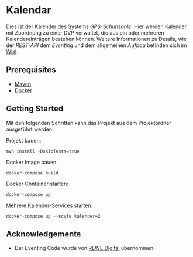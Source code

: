 # Kalendar

Dies ist der Kalender des Systems _GPS-Schuhsohle_. Hier werden Kalender mit Zuordnung zu einer DVP verwaltet, die aus ein oder mehreren Kalendereinträgen bestehen können. Weitere Informationen zu Details, wie der _REST-API_ dem _Eventing_ und dem allgemeinen _Aufbau_ befinden sich im [Wiki](https://github.com/Archi-Lab/fae-team-2-kalendar/wiki).


## Prerequisites

* [Maven](https://maven.apache.org/install.html)
* [Docker](https://www.docker.com/)

## Getting Started

Mit den folgenden Schritten kann das Projekt aus dem Projektordner ausgeführt werden:

Projekt bauen:
```
mvn install -DskipTests=true
```

Docker Image bauen:
```
docker-compose build
```

Docker Container starten:
```
docker-compose up
```

Mehrere Kalender-Services starten:
```
docker-compose up --scale kalender=2
```

## Acknowledgements
* Der Eventing Code wurde von [REWE Digital](https://github.com/rewe-digital/integration-patterns) übernommen. 

